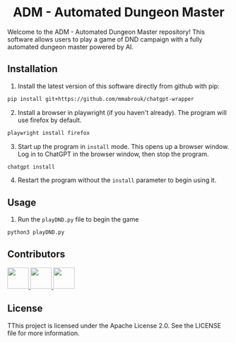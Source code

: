 <center><h1>ADM - Automated Dungeon Master</h1></center>

Welcome to the ADM - Automated Dungeon Master repository! This software allows users to play a game of DND campaign with a fully automated dungeon master powered by AI.

## Installation

1. Install the latest version of this software directly from github with pip:

```bash
pip install git+https://github.com/mmabrouk/chatgpt-wrapper
```

2. Install a browser in playwright (if you haven't already). The program will use firefox by default.

```bash
playwright install firefox
```

3. Start up the program in `install` mode. This opens up a browser window. Log in to ChatGPT in the browser window, then stop the program.

```bash
chatgpt install
```

4. Restart the program without the `install` parameter to begin using it.

## Usage
1. Run the `playDND.py` file to begin the game

```bash
python3 playDND.py
```
## Contributors

<a href="https://github.com/gopuman">
<img src="https://github.com/gopuman.png" width="48">
</a>

<a href="https://github.com/Mahek-jain">
<img src="https://github.com/Mahek-jain.png" width="48">
</a>

<a href="https://github.com/Ruthuvikas">
<img src="https://github.com/Ruthuvikas.png" width="48">
</a>


## License
TThis project is licensed under the Apache License 2.0. See the LICENSE file for more information.